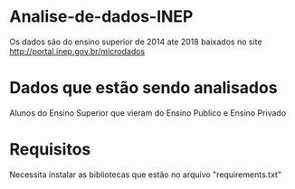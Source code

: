 # Analise-de-dados-INEP
Os dados são do ensino superior de 2014 ate 2018
baixados no site http://portal.inep.gov.br/microdados

# Dados que estão sendo analisados
Alunos do Ensino Superior que vieram do Ensino Publico e Ensino Privado

# Requisitos
Necessita instalar as bibliotecas que estão no arquivo "requirements.txt"
